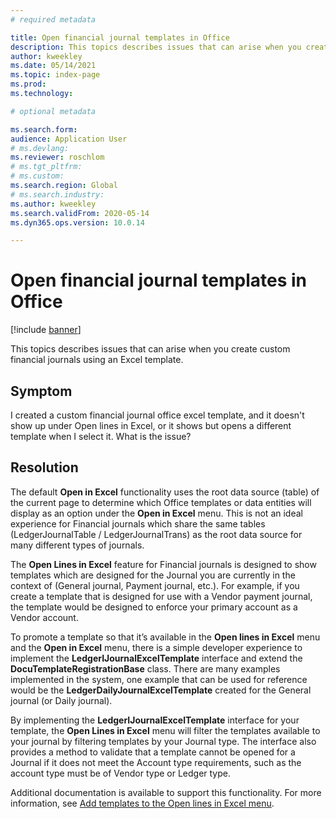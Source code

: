 ```yaml
---
# required metadata

title: Open financial journal templates in Office 
description: This topics describes issues that can arise when you create custom financial journals using an Excel template.
author: kweekley
ms.date: 05/14/2021
ms.topic: index-page
ms.prod: 
ms.technology: 

# optional metadata

ms.search.form: 
audience: Application User
# ms.devlang: 
ms.reviewer: roschlom
# ms.tgt_pltfrm: 
# ms.custom: 
ms.search.region: Global 
# ms.search.industry: 
ms.author: kweekley
ms.search.validFrom: 2020-05-14
ms.dyn365.ops.version: 10.0.14

---
```


# Open financial journal templates in Office

[!include [banner](../includes/banner.md)]

This topics describes issues that can arise when you create custom financial journals using an Excel template. 

## Symptom

I created a custom financial journal office excel template, and it doesn't show up under Open lines in Excel, or it shows but opens a different template when I select it.  What is the issue?

## Resolution

The default **Open in Excel** functionality uses the root data source (table) of the current page to determine which Office templates or data entities will display as an option under the **Open in Excel** menu. This is not an ideal experience for Financial journals which share the same tables (LedgerJournalTable / LedgerJournalTrans) as the root data source for many different types of journals.  

The **Open Lines in Excel** feature for Financial journals is designed to show templates which are designed for the Journal you are currently in the context of (General journal, Payment journal, etc.).  For example, if you create a template that is designed for use with a Vendor payment journal, the template would be designed to enforce your primary account as a Vendor account.  

To promote a template so that it’s available in the **Open lines in Excel** menu and the **Open in Excel** menu, there is a simple developer experience to implement the **LedgerIJournalExcelTemplate** interface and extend the **DocuTemplateRegistrationBase** class.  There are many examples implemented in the system, one example that can be used for reference would be the **LedgerDailyJournalExcelTemplate** created for the General journal (or Daily journal).

By implementing the **LedgerIJournalExcelTemplate** interface for your template, the **Open Lines in Excel** menu will filter the templates available to your journal by filtering templates by your Journal type.  The interface also provides a method to validate that a template cannot be opened for a Journal if it does not meet the Account type requirements, such as the account type must be of Vendor type or Ledger type.

Additional documentation is available to support this functionality. For more information, see [Add templates to the Open lines in Excel menu](../../fin-ops-core/dev-itpro/user-interface/add-templates-open-lines-excel-menu.md).
